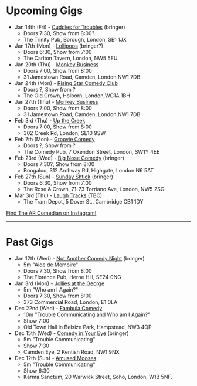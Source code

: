 Upcoming Gigs
=============
* Jan 14th (Fri) - [Cuddles for Troubles](http://www.facebook.com/CuddlesforTroubles) (bringer)
  - Doors 7:30, Show from 8:00?
  - The Trinity Pub, Borough, London, SE1 1JX
* Jan 17th (Mon) - [Lollipops](https://www.facebook.com/lolipopslivecomedy) (bringer?)
  - Doors 6:30, Show from 7:00
  - The Carlton Tavern, London, NW5 5EU
* Jan 20th (Thu) - [Monkey Business](http://www.monkeybusinesscomedyclub.co.uk/)
  - Doors 7:00, Show from 8:00
  - 31 Jamestown Road, Camden, London,NW1 7DB
* Jan 24th (Mon) - [Rising Star Comedy Club](https://www.facebook.com/RisingStarComedy/)
  - Doors ?, Show from ?
  - The Old Crown, Holborn, London,WC1A 1BH
* Jan 27th (Thu) - [Monkey Business](http://www.monkeybusinesscomedyclub.co.uk/)
  - Doors 7:00, Show from 8:00
  - 31 Jamestown Road, Camden, London,NW1 7DB
* Feb 3rd (Thu) - [Up the Creek](https://up-the-creek.com)
  - Doors 7:00, Show from 8:00
  - 302 Creek Rd, London, SE10 9SW
* Feb 7th (Mon) - [Groovie Comedy](https://www.facebook.com/GroovieComedy)
  - Doors ?, Show from ?
  - The Comedy Pub, 7 Oxendon Street, London, SW1Y 4EE
* Feb 23rd (Wed) - [Big Nose Comedy](https://www.facebook.com/bignosecomedy) (bringer)
  - Doors 7:30?, Show from 8:00
  - Boogaloo, 312 Archway Rd, Highgate, London N6 5AT
* Feb 27th (Sun) - [Sunday Shtick](https://www.facebook.com/SundayShtick) (bringer)
  - Doors 6:30, Show from 7:00
  - The Rose & Crown, 71-73 Torriano Ave, London, NW5 2SG
* Mar 3rd (Thu) - [Laugh Tracks](https://www.facebook.com/laughtracks.comedynight/) (TBC)
  - The Tram Depot, 5 Dover St., Cambridge CB1 1DY

[Find The AR Comedian on Instagram!](https://www.instagram.com/tansaku/)

----

Past Gigs
=========
* Jan 12th (Wed) - [Not Another Comedy Night](https://www.facebook.com/notanothercomedynight/) (bringer)
  - 5m "Aide de Memoire"
  - Doors 7:30, Show from 8:00
  - The Florence Pub, Herne Hill, SE24 0NG
* Jan 3rd (Mon) - [Jollies at the George](https://www.facebook.com/jolliesatthegeorge)
  - 5m "Who am I Again?"
  - Doors 7:30, Show from 8:00
  - 373 Commercial Road, London, E1 0LA
* Dec 22nd (Wed) - [Fambula Comedy](https://www.facebook.com/FambulaComedy/)
  - 10m "Trouble Communicating and Who am I Again?"
  - Show 7:00
  - Old Town Hall in Belsize Park, Hampstead, NW3 4QP
* Dec 15th (Wed) - [Comedy in Your Eye](https://www.facebook.com/comedyinyoureye/) (bringer)
  - 5m "Trouble Communicating"
  - Show 7:30
  - Camden Eye, 2 Kentish Road, NW1 9NX
* Dec 12th (Sun) - [Amused Mooses](https://www.amusedmoose.com)
  - 5m "Trouble Communicating"
  - Show 6:30
  - Karma Sanctum, 20 Warwick Street, Soho, London, W1B 5NF.


